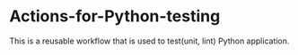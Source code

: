 # Actions-for-Python-testing
This is a reusable workflow that is used to test(unit, lint) Python application.